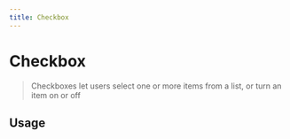 ```yaml
---
title: Checkbox
---
```


# Checkbox

> Checkboxes let users select one or more items from a list, or turn an item on or off

## Usage

<usage name="checkbox"></usage>
